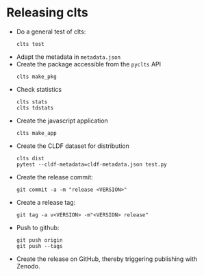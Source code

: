 # Releasing clts

- Do a general test of clts:
  ```shell
  clts test
  ```
- Adapt the metadata in `metadata.json`
- Create the package accessible from the `pyclts` API
  ```shell
  clts make_pkg
  ```
- Check statistics
  ```shell
  clts stats
  clts tdstats
  ```
- Create the javascript application
  ```shell
  clts make_app
  ```
- Create the CLDF dataset for distribution
  ```shell
  clts dist
  pytest --cldf-metadata=cldf-metadata.json test.py
  ```
- Create the release commit:
  ```shell
  git commit -a -m "release <VERSION>"
  ```
- Create a release tag:
  ```shell
  git tag -a v<VERSION> -m"<VERSION> release"
  ```
- Push to github:
  ```shell
  git push origin
  git push --tags
  ```
- Create the release on GitHub, thereby triggering publishing with Zenodo.
